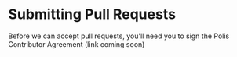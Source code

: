 
# Submitting Pull Requests

Before we can accept pull requests, you'll need you to sign the Polis Contributor Agreement (link coming soon)
